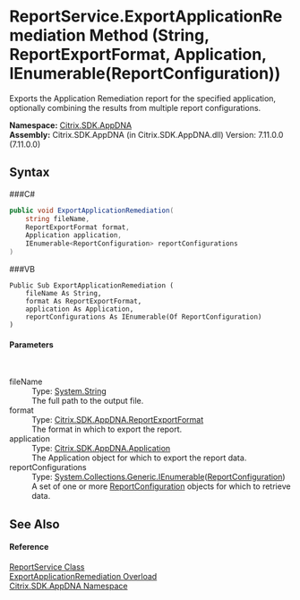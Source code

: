# ReportService.ExportApplicationRemediation Method (String, ReportExportFormat, Application, IEnumerable(ReportConfiguration))
 

Exports the Application Remediation report for the specified application, optionally combining the results from multiple report configurations.

**Namespace:**&nbsp;<a href="N_Citrix_SDK_AppDNA">Citrix.SDK.AppDNA</a><br />**Assembly:**&nbsp;Citrix.SDK.AppDNA (in Citrix.SDK.AppDNA.dll) Version: 7.11.0.0 (7.11.0.0)

## Syntax

###C#
```csharp
public void ExportApplicationRemediation(
	string fileName,
	ReportExportFormat format,
	Application application,
	IEnumerable<ReportConfiguration> reportConfigurations
)
```

###VB
```vbnet
Public Sub ExportApplicationRemediation ( 
	fileName As String,
	format As ReportExportFormat,
	application As Application,
	reportConfigurations As IEnumerable(Of ReportConfiguration)
)
```


#### Parameters
&nbsp;<dl><dt>fileName</dt><dd>Type: <a href="http://msdn2.microsoft.com/en-us/library/s1wwdcbf" target="_blank">System.String</a><br />The full path to the output file.</dd><dt>format</dt><dd>Type: <a href="T_Citrix_SDK_AppDNA_ReportExportFormat">Citrix.SDK.AppDNA.ReportExportFormat</a><br />The format in which to export the report.</dd><dt>application</dt><dd>Type: <a href="T_Citrix_SDK_AppDNA_Application">Citrix.SDK.AppDNA.Application</a><br />The Application object for which to export the report data.</dd><dt>reportConfigurations</dt><dd>Type: <a href="http://msdn2.microsoft.com/en-us/library/9eekhta0" target="_blank">System.Collections.Generic.IEnumerable</a>(<a href="T_Citrix_SDK_AppDNA_ReportConfiguration">ReportConfiguration</a>)<br />A set of one or more <a href="T_Citrix_SDK_AppDNA_ReportConfiguration">ReportConfiguration</a> objects for which to retrieve data.</dd></dl>

## See Also


#### Reference
<a href="T_Citrix_SDK_AppDNA_ReportService">ReportService Class</a><br /><a href="Overload_Citrix_SDK_AppDNA_ReportService_ExportApplicationRemediation">ExportApplicationRemediation Overload</a><br /><a href="N_Citrix_SDK_AppDNA">Citrix.SDK.AppDNA Namespace</a><br />